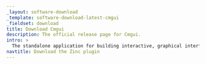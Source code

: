 ```yaml
---
_layout: software-download
_template: software-download-latest-cmgui
_fieldset: download
title: Download Cmgui
description: The official release page for Cmgui.
intro: >
  The standalone application for building interactive, graphical interfaces to mathematical field models.
navtitle: Download the Zinc plugin
---
```

